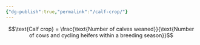 ```yaml
---
{"dg-publish":true,"permalink":"/calf-crop/"}
---
```


$$\text{Calf crop} = \frac{\text{Number of calves weaned}}{\text{Number of cows and cycling heifers within a breeding season}}$$
